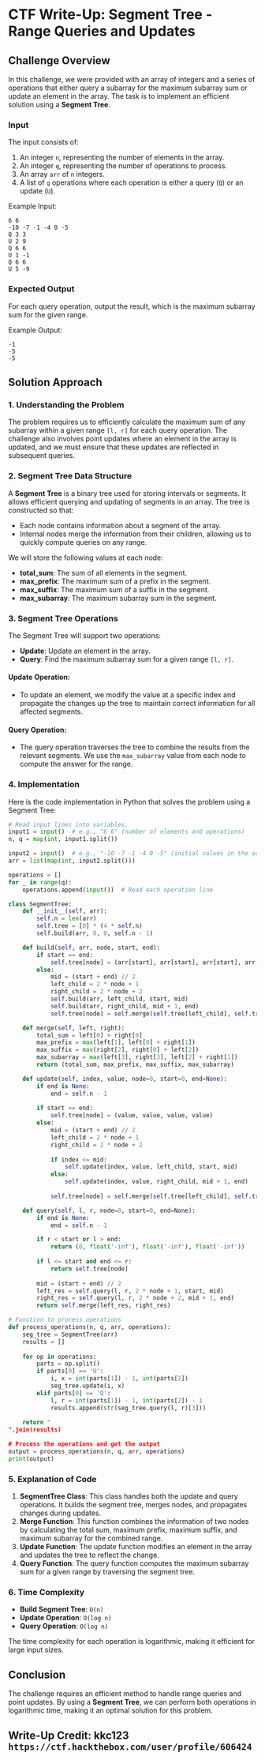 
# CTF Write-Up: Segment Tree - Range Queries and Updates

## Challenge Overview
In this challenge, we were provided with an array of integers and a series of operations that either query a subarray for the maximum subarray sum or update an element in the array. The task is to implement an efficient solution using a **Segment Tree**.

### Input

The input consists of:
1. An integer `n`, representing the number of elements in the array.
2. An integer `q`, representing the number of operations to process.
3. An array `arr` of `n` integers.
4. A list of `q` operations where each operation is either a query (`Q`) or an update (`U`).

Example Input:
```
6 6
-10 -7 -1 -4 0 -5
Q 3 3
U 2 9
Q 6 6
U 1 -1
Q 6 6
U 5 -9
```

### Expected Output
For each query operation, output the result, which is the maximum subarray sum for the given range.

Example Output:
```
-1
-5
-5
```

## Solution Approach

### 1. **Understanding the Problem**
The problem requires us to efficiently calculate the maximum sum of any subarray within a given range `[l, r]` for each query operation. The challenge also involves point updates where an element in the array is updated, and we must ensure that these updates are reflected in subsequent queries.

### 2. **Segment Tree Data Structure**
A **Segment Tree** is a binary tree used for storing intervals or segments. It allows efficient querying and updating of segments in an array. The tree is constructed so that:
- Each node contains information about a segment of the array.
- Internal nodes merge the information from their children, allowing us to quickly compute queries on any range.

We will store the following values at each node:
- **total_sum**: The sum of all elements in the segment.
- **max_prefix**: The maximum sum of a prefix in the segment.
- **max_suffix**: The maximum sum of a suffix in the segment.
- **max_subarray**: The maximum subarray sum in the segment.

### 3. **Segment Tree Operations**
The Segment Tree will support two operations:
- **Update**: Update an element in the array.
- **Query**: Find the maximum subarray sum for a given range `[l, r]`.

#### Update Operation:
- To update an element, we modify the value at a specific index and propagate the changes up the tree to maintain correct information for all affected segments.

#### Query Operation:
- The query operation traverses the tree to combine the results from the relevant segments. We use the `max_subarray` value from each node to compute the answer for the range.

### 4. **Implementation**

Here is the code implementation in Python that solves the problem using a Segment Tree:

```python
# Read input lines into variables.
input1 = input()  # e.g., "6 6" (number of elements and operations)
n, q = map(int, input1.split())

input2 = input()  # e.g., "-10 -7 -1 -4 0 -5" (initial values in the array)
arr = list(map(int, input2.split()))

operations = []
for _ in range(q):
    operations.append(input())  # Read each operation line

class SegmentTree:
    def __init__(self, arr):
        self.n = len(arr)
        self.tree = [0] * (4 * self.n)
        self.build(arr, 0, 0, self.n - 1)

    def build(self, arr, node, start, end):
        if start == end:
            self.tree[node] = (arr[start], arr[start], arr[start], arr[start])
        else:
            mid = (start + end) // 2
            left_child = 2 * node + 1
            right_child = 2 * node + 2
            self.build(arr, left_child, start, mid)
            self.build(arr, right_child, mid + 1, end)
            self.tree[node] = self.merge(self.tree[left_child], self.tree[right_child])

    def merge(self, left, right):
        total_sum = left[0] + right[0]
        max_prefix = max(left[1], left[0] + right[1])
        max_suffix = max(right[2], right[0] + left[2])
        max_subarray = max(left[3], right[3], left[2] + right[1])
        return (total_sum, max_prefix, max_suffix, max_subarray)

    def update(self, index, value, node=0, start=0, end=None):
        if end is None:
            end = self.n - 1
        
        if start == end:
            self.tree[node] = (value, value, value, value)
        else:
            mid = (start + end) // 2
            left_child = 2 * node + 1
            right_child = 2 * node + 2
            
            if index <= mid:
                self.update(index, value, left_child, start, mid)
            else:
                self.update(index, value, right_child, mid + 1, end)
            
            self.tree[node] = self.merge(self.tree[left_child], self.tree[right_child])

    def query(self, l, r, node=0, start=0, end=None):
        if end is None:
            end = self.n - 1

        if r < start or l > end:
            return (0, float('-inf'), float('-inf'), float('-inf'))
        
        if l <= start and end <= r:
            return self.tree[node]
        
        mid = (start + end) // 2
        left_res = self.query(l, r, 2 * node + 1, start, mid)
        right_res = self.query(l, r, 2 * node + 2, mid + 1, end)
        return self.merge(left_res, right_res)

# Function to process operations
def process_operations(n, q, arr, operations):
    seg_tree = SegmentTree(arr)
    results = []
    
    for op in operations:
        parts = op.split()
        if parts[0] == 'U':
            i, x = int(parts[1]) - 1, int(parts[2])
            seg_tree.update(i, x)
        elif parts[0] == 'Q':
            l, r = int(parts[1]) - 1, int(parts[2]) - 1
            results.append(str(seg_tree.query(l, r)[3]))
    
    return "
".join(results)

# Process the operations and get the output
output = process_operations(n, q, arr, operations)
print(output)
```

### 5. **Explanation of Code**
1. **SegmentTree Class**: This class handles both the update and query operations. It builds the segment tree, merges nodes, and propagates changes during updates.
2. **Merge Function**: This function combines the information of two nodes by calculating the total sum, maximum prefix, maximum suffix, and maximum subarray for the combined range.
3. **Update Function**: The update function modifies an element in the array and updates the tree to reflect the change.
4. **Query Function**: The query function computes the maximum subarray sum for a given range by traversing the segment tree.

### 6. **Time Complexity**
- **Build Segment Tree**: `O(n)`
- **Update Operation**: `O(log n)`
- **Query Operation**: `O(log n)`

The time complexity for each operation is logarithmic, making it efficient for large input sizes.

## Conclusion

The challenge requires an efficient method to handle range queries and point updates. By using a **Segment Tree**, we can perform both operations in logarithmic time, making it an optimal solution for this problem.

## Write-Up Credit: kkc123 ```https://ctf.hackthebox.com/user/profile/606424```